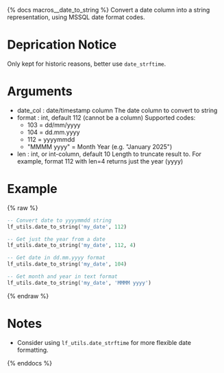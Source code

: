 {% docs macros__date_to_string %}
Convert a date column into a string representation, using MSSQL date format codes.

# Deprication Notice
Only kept for historic reasons, better use `date_strftime`.

# Arguments
- date_col : date/timestamp column
    The date column to convert to string
- format : int, default 112 (cannot be a column)
    Supported codes:
    - 103 = dd/mm/yyyy
    - 104 = dd.mm.yyyy
    - 112 = yyyymmdd
    - "MMMM yyyy" = Month Year (e.g. "January 2025")
- len : int, or int-column, default 10
    Length to truncate result to. For example, format 112 with len=4 returns just the year (yyyy)

# Example

{% raw %}
```sql
-- Convert date to yyyymmdd string
lf_utils.date_to_string('my_date', 112)

-- Get just the year from a date
lf_utils.date_to_string('my_date', 112, 4)

-- Get date in dd.mm.yyyy format
lf_utils.date_to_string('my_date', 104)

-- Get month and year in text format
lf_utils.date_to_string('my_date', 'MMMM yyyy')
```
{% endraw %}

# Notes
- Consider using `lf_utils.date_strftime` for more flexible date formatting.

{% enddocs %}